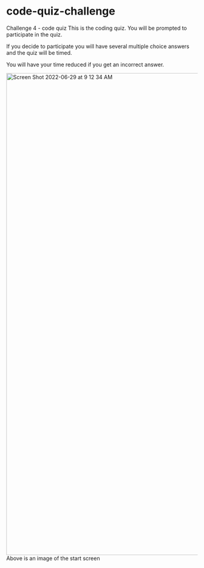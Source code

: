 # code-quiz-challenge
Challenge 4 - code quiz
This is the coding quiz.   You will be prompted to participate in the quiz.

If you decide to participate you will have several multiple choice answers and the quiz will be timed.

You will have your time reduced if you get an incorrect answer.

<img width="1268" alt="Screen Shot 2022-06-29 at 9 12 34 AM" src="https://user-images.githubusercontent.com/105159702/176444785-9a3da2c5-04c1-41c4-b2e9-149e7ab173d3.png">
Above is an image of the start screen
